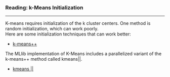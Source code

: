 ### Reading: k-Means Initialization

---

K-means requires initialization of the k cluster centers. One method is random initialization, which can work poorly.  
Here are some initialization techniques that can work better:

- [k-means++](https://en.wikipedia.org/wiki/K-means%2B%2B)

The MLlib implementation of K-Means includes a parallelized variant of the k-means++ method called kmeans||.

- [kmeans ||](http://theory.stanford.edu/~sergei/papers/vldb12-kmpar.pdf)
